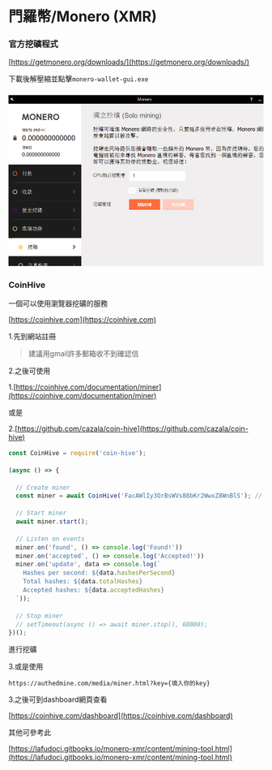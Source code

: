 # 門羅幣/Monero \(XMR\)

### 官方挖礦程式

[https://getmonero.org/downloads/](https://getmonero.org/downloads/)

下載後解壓縮並點擊`monero-wallet-gui.exe`

### ![](/assets/sd.png)

### CoinHive

一個可以使用瀏覽器挖礦的服務

[https://coinhive.com](https://coinhive.com)

1.先到網站註冊

> 建議用gmail許多郵箱收不到確認信

2.之後可使用

1.[https://coinhive.com/documentation/miner](https://coinhive.com/documentation/miner)

或是

2.[https://github.com/cazala/coin-hive](https://github.com/cazala/coin-hive)

```js
const CoinHive = require('coin-hive');

(async () => {

  // Create miner
  const miner = await CoinHive('FacAWlIy3OrBsWVs88bKr2WwxZ8WnBlS'); // CoinHive's Site Key

  // Start miner
  await miner.start();

  // Listen on events
  miner.on('found', () => console.log('Found!'))
  miner.on('accepted', () => console.log('Accepted!'))
  miner.on('update', data => console.log(`
    Hashes per second: ${data.hashesPerSecond}
    Total hashes: ${data.totalHashes}
    Accepted hashes: ${data.acceptedHashes}
  `));

  // Stop miner
  // setTimeout(async () => await miner.stop(), 60000);
})();
```

進行挖礦

3.或是使用

```
https://authedmine.com/media/miner.html?key={填入你的key}
```

3.之後可到dashboard網頁查看

[https://coinhive.com/dashboard](https://coinhive.com/dashboard)

其他可參考此

[https://lafudoci.gitbooks.io/monero-xmr/content/mining-tool.html](https://lafudoci.gitbooks.io/monero-xmr/content/mining-tool.html)

